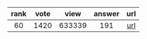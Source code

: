 
| rank | vote | view | answer | url |
|:-:|:-:|:-:|:-:|:-:|
|60|1420|633339|191| [url](http://stackoverflow.com/questions/101268/hidden-features-of-python) |
